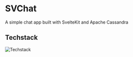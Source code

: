 # SVChat

A simple chat app built with SvelteKit and Apache Cassandra

## Techstack

![Techstack](https://go-skill-icons.vercel.app/api/icons?i=cassandra,daisyui,svelte,tailwindcss,ts)
